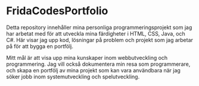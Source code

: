 # FridaCodesPortfolio
Detta repository innehåller mina personliga programmeringsprojekt som jag har arbetat med för att utveckla mina färdigheter i HTML, CSS, Java, och C#. Här visar jag upp kod, lösningar på problem och projekt som jag arbetar på för att bygga en portfölj.

Mitt mål är att visa upp mina kunskaper inom webbutveckling och programmering. Jag vill också dokumentera min resa som programmerare, och skapa en portfölj av mina projekt som kan vara användbara när jag söker jobb inom systemutveckling och spelutveckling.
